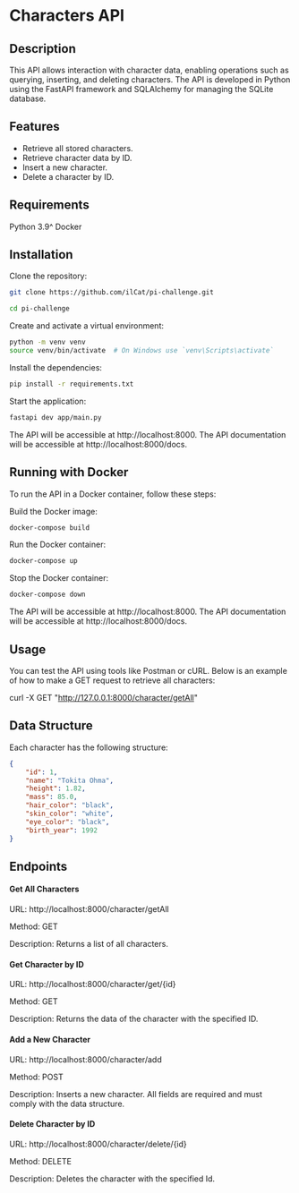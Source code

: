 # Characters API

## Description

This API allows interaction with character data, enabling operations such as querying, inserting, and deleting characters. The API is developed in Python using the FastAPI framework and SQLAlchemy for managing the SQLite database.

## Features

- Retrieve all stored characters.
- Retrieve character data by ID.
- Insert a new character.
- Delete a character by ID.

## Requirements
Python 3.9^
Docker 

## Installation
Clone the repository:
```bash
git clone https://github.com/ilCat/pi-challenge.git

cd pi-challenge
```
Create and activate a virtual environment:
```bash
python -m venv venv
source venv/bin/activate  # On Windows use `venv\Scripts\activate`
```
Install the dependencies:
```bash
pip install -r requirements.txt
```
Start the application:

```bash
fastapi dev app/main.py 
```

The API will be accessible at http://localhost:8000.
The API documentation will be accessible at http://localhost:8000/docs.

## Running with Docker
To run the API in a Docker container, follow these steps:

Build the Docker image:
```bash
docker-compose build
```
Run the Docker container:
```bash
docker-compose up
```
Stop the Docker container:
```bash
docker-compose down
```
The API will be accessible at http://localhost:8000.
The API documentation will be accessible at http://localhost:8000/docs.

## Usage
You can test the API using tools like Postman or cURL. Below is an example of how to make a GET request to retrieve all characters:

curl -X GET "http://127.0.0.1:8000/character/getAll"

## Data Structure

Each character has the following structure:

```json
{
    "id": 1,
    "name": "Tokita Ohma",
    "height": 1.82,
    "mass": 85.0,
    "hair_color": "black",
    "skin_color": "white",
    "eye_color": "black",
    "birth_year": 1992
}
```


## Endpoints
#### Get All Characters

URL:  http://localhost:8000/character/getAll

Method: GET

Description: Returns a list of all characters.

#### Get Character by ID

URL:  http://localhost:8000/character/get/{id}

Method: GET

Description: Returns the data of the character with the specified ID.

#### Add a New Character

URL:  http://localhost:8000/character/add

Method: POST

Description: Inserts a new character. All fields are required and must comply with the data structure.

#### Delete Character by ID

URL:  http://localhost:8000/character/delete/{id}

Method: DELETE

Description: Deletes the character with the specified Id.